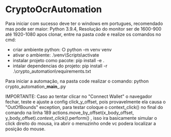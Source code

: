 # CryptoOcrAutomation
Para iniciar com sucesso deve
ter o windows em portugues,
recomendado mas pode ser maior: Python 3.9.4,
Resolução do monitor ser de 1600-900 até 1920-1080
apos clonar, entre na pasta *code* e realize os comandos no cmd:
- criar ambiente python: ○ python -m venv venv
- ativar o ambiente: .\venv\Scripts\activate
- instalar projeto como pacote: pip install -e .
- intalar dependencias do projeto: pip install -r .\crypto_automation\requirements.txt

Para iniciar a automação, na pasta code realizar o comando:
python crypto_automation\___main___.py

IMPORTANTE:
Caso ao tentar clicar no "Connect Wallet" o navegador fechar, teste e ajuste a config click_y_offset,
pois provavelmente ela causa o "OutOfBounds" exception, para testar coloque o context_click() no final do comando na linha 189
actions.move_by_offset(x_body_offset, y_body_offset)*.context_click()*.perform() , isso ira basicamente simular o click direito do mousa,
ira abrir o menuzinho onde vc podera localizar a posição do mouse.
